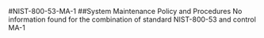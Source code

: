 #NIST-800-53-MA-1
##System Maintenance Policy and Procedures
No information found for the combination of standard NIST-800-53 and control MA-1
